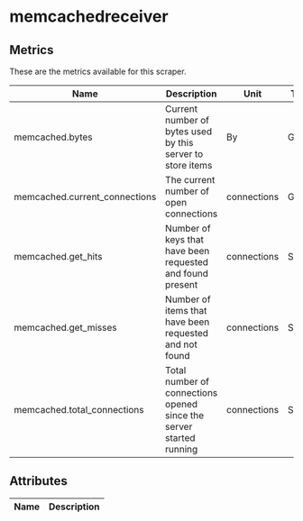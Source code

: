 [comment]: <> (Code generated by mdatagen. DO NOT EDIT.)

# memcachedreceiver

## Metrics

These are the metrics available for this scraper.

| Name | Description | Unit | Type | Attributes |
| ---- | ----------- | ---- | ---- | ---------- |
| memcached.bytes | Current number of bytes used by this server to store items | By | Gauge | <ul> </ul> |
| memcached.current_connections | The current number of open connections | connections | Gauge | <ul> </ul> |
| memcached.get_hits | Number of keys that have been requested and found present | connections | Sum | <ul> </ul> |
| memcached.get_misses | Number of items that have been requested and not found | connections | Sum | <ul> </ul> |
| memcached.total_connections | Total number of connections opened since the server started running | connections | Sum | <ul> </ul> |

## Attributes

| Name | Description |
| ---- | ----------- |
